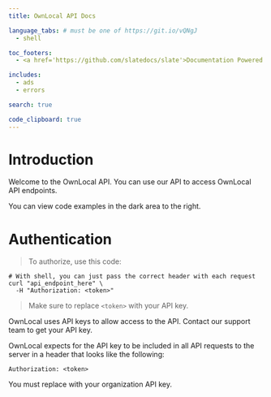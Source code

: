 ```yaml
---
title: OwnLocal API Docs

language_tabs: # must be one of https://git.io/vQNgJ
  - shell

toc_footers:
  - <a href='https://github.com/slatedocs/slate'>Documentation Powered by Slate</a>

includes:
  - ads
  - errors

search: true

code_clipboard: true
---
```


# Introduction

Welcome to the OwnLocal API. You can use our API to access OwnLocal API endpoints.

You can view code examples in the dark area to the right.

# Authentication

> To authorize, use this code:

```shell
# With shell, you can just pass the correct header with each request
curl "api_endpoint_here" \
  -H "Authorization: <token>"
```

> Make sure to replace `<token>` with your API key.

OwnLocal uses API keys to allow access to the API. Contact our support team to get your API key.

OwnLocal expects for the API key to be included in all API requests to the server in a header that looks like the following:

`Authorization: <token>`

<aside class="notice">
You must replace <code><token></code> with your organization API key.
</aside>
